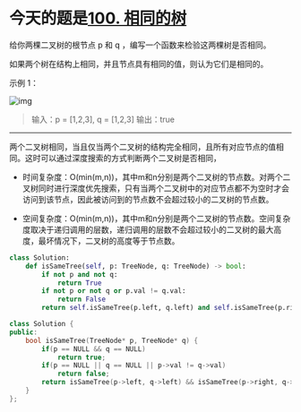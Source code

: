# 今天的题是[100. 相同的树](https://leetcode-cn.com/problems/same-tree/)

给你两棵二叉树的根节点 p 和 q ，编写一个函数来检验这两棵树是否相同。

如果两个树在结构上相同，并且节点具有相同的值，则认为它们是相同的。

示例 1：

![img](https://assets.leetcode.com/uploads/2020/12/20/ex1.jpg)

> 输入：p = [1,2,3], q = [1,2,3]
> 输出：true

---

两个二叉树相同，当且仅当两个二叉树的结构完全相同，且所有对应节点的值相同。这时可以通过深度搜索的方式判断两个二叉树是否相同，

- 时间复杂度：O(min(m,n))，其中m和n分别是两个二叉树的节点数。对两个二叉树同时进行深度优先搜索，只有当两个二叉树中的对应节点都不为空时才会访问到该节点，因此被访问到的节点数不会超过较小的二叉树的节点数。

- 空间复杂度：O(min(m,n))，其中m和n分别是两个二叉树的节点数。空间复杂度取决于递归调用的层数，递归调用的层数不会超过较小的二叉树的最大高度，最坏情况下，二叉树的高度等于节点数。

```python
class Solution:
    def isSameTree(self, p: TreeNode, q: TreeNode) -> bool:
        if not p and not q:
            return True
        if not p or not q or p.val != q.val:
            return False
        return self.isSameTree(p.left, q.left) and self.isSameTree(p.right, q.right)
```

```cpp
class Solution {
public:
    bool isSameTree(TreeNode* p, TreeNode* q) {
        if(p == NULL && q == NULL) 
            return true;
        if(p == NULL || q == NULL || p->val != q->val) 
            return false;
        return isSameTree(p->left, q->left) && isSameTree(p->right, q->right);       
    }
};
```

